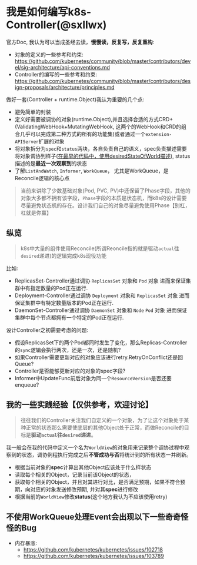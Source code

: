 # 我是如何编写k8s-Controller(@sxllwx)

官方Doc, 我认为可以当成圣经去读，**慢慢读，反复写，反复重构**:

- 对象的定义的一些参考和约束:  https://github.com/kubernetes/community/blob/master/contributors/devel/sig-architecture/api-conventions.md
- Controller的编写的一些参考和约束: https://github.com/kubernetes/community/blob/master/contributors/design-proposals/architecture/principles.md


做好一套(Controller + runtime.Object)我认为重要的几个点:

- 避免简单的封装
- 定义好需要被调协的对象(runtime.Object),并且选择合适的方式CRD+(ValidatingWebHook+MutatingWebHook, 这两个的WebHook和CRD的组合几乎可以完成第二种方式的所有的功能集)或者通过一个`extension-APIServer`扩展的对象
- 将对象拆分为`spec`和`status`两块，各自负责自己的语义，spec负责描述需要将对象调协到样子([在最早的代码中，使用desiredStateOfWorld描述](https://github.com/kubernetes/kubernetes/blob/b766960348daba51ea47a428175148b16c7a0bb3/pkg/controller/replication_controller.go#L55)), status描述的是**最近一次观察到**的状态
- 了解`ListAndWatch`, `Informer`, `WorkQueue`， 尤其是WorkQueue，是Reconcile逻辑的核心点

> 当前来讲除了少数基础对象(Pod, PVC, PV)中还保留了Phase字段，其他的对象大多都不拥有该字段，`Phase`字段的本质是状态机，而k8s的设计需要尽量避免状态机的存在。设计我们自己的对象尽量避免使用Phase【别杠，杠就是你赢】


## 纵览

> k8s中大量的组件使用Reconcile(所谓Reoncile指的就是驱动`actual`往`desired`递进)的逻辑完成k8s现役功能

比如: 

- ReplicasSet-Controller通过调协 `ReplicasSet` 对象和 `Pod` 对象 进而来保证集群中有指定数量的Pod正在运行.
- Deployment-Controller通过调协 `Deployment` 对象和 `ReplicasSet` 对象 进而保证集群中有特定数量版本的Pod正在运行.
- DaemonSet-Controller通过调协 `DaemonSet` 对象和 `Node` `Pod` 对象 进而保证集群中每个节点都拥有一个特定的Pod正在运行.

设计Controller之初需要考虑的问题:

- 假设ReplicasSet下的两个Pod都同时发生了变化，那么Replicas-Controller的`sync`逻辑会执行两次，还是一次，还是随机?
- 如果Controller需要更新对应的对象应该进行retry.RetryOnConflict还是回Queue?
- Controller是否能够更新对应的对象的spec字段?
- Informer中UpdateFunc前后对象为同一个`ResourceVersion`是否还要enqueue?

## 我的一些实践经验【仅供参考，欢迎讨论】

> 往往我们的Controller关注我们自定义的一个对象，为了让这个对象处于某种正常的状态那么需要使底层的其他Object处于正常，而做Reconcile的目标是**驱动`actual`往`desired`递进**。

我一般会在我的代码中定义一个名为`WorldView`的对象用来记录整个调协过程中观察到的状态，调协例程执行完成之后**不管成功与否**将统计到的所有状态一并刷新。

- 根据当前对象的**spec**计算出其他Object应该处于什么样状态
- 读取每个相关的Object，记录当前该Object的状态，
- 获取每个相关的Object，并且对其进行对比，是否满足预期，如果不符合预期，向对应的对象发送修改预期, 并对其**spec**进行修改
- 根据当前的`WorldView`修改**status**(这个地方我认为不应该使用retry)


## 不使用WorkQueue处理Event会出现以下一些奇奇怪怪的Bug

- 内存暴涨:  
   - https://github.com/kubernetes/kubernetes/issues/102718
   - https://github.com/kubernetes/kubernetes/issues/103789